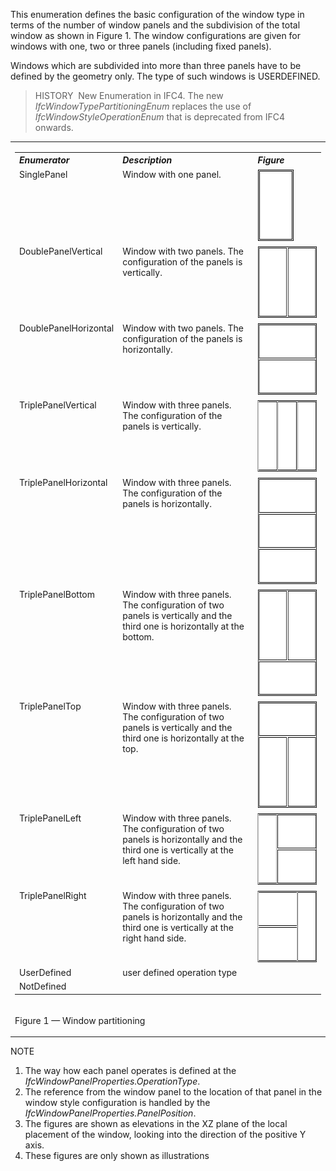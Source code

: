 ﻿This enumeration defines the basic configuration of the window type in terms of the number of window panels and the subdivision of the total window as shown in Figure 1. The window configurations are given for windows with one, two or three panels (including fixed panels).

Windows which are subdivided into more than three panels have to be defined by the geometry only. The type of such windows is USERDEFINED.

> HISTORY&nbsp; New Enumeration in IFC4. The new _IfcWindowTypePartitioningEnum_ replaces the use of _IfcWindowStyleOperationEnum_ that is deprecated from IFC4 onwards.

<table><tr><td>
<table class="gridtable">
<tr valign="top">
<th width="30%" valign="top" align="left"><i>Enumerator</i></th>
<th width="46%" valign="top" align="left"><i>Description</i></th>
<th width="23%" valign="top" align="left"><i>Figure</i></th>
</tr>
<tr valign="top">
<td width="30%" valign="top" align="left">SinglePanel</td>
<td width="46%" valign="top" align="left">Window with one
panel.<br></td>
<td width="23%" valign="top" align="left"><img src="../../../../../../figures/ifcwindowtypepartitioningenum-fig01.gif" width="58" height="115" border="0"></td>
</tr>
<tr valign="top">
<td width="30%" valign="top" align="left">
DoublePanelVertical</td>
<td width="46%" valign="top" align="left">Window with two panels.
The configuration of the panels is vertically.<br></td>
<td width="23%" valign="top" align="left"><img src="../../../../../../figures/ifcwindowtypepartitioningenum-fig02.gif" width="115" height="115" border="0"></td>
</tr>
<tr valign="top">
<td width="30%" valign="top" align="left">
DoublePanelHorizontal</td>
<td width="46%" valign="top" align="left">Window with two panels.
The configuration of the panels is horizontally.<br></td>
<td width="23%" valign="top" align="left"><img src="../../../../../../figures/ifcwindowtypepartitioningenum-fig03.gif" width="115" height="115" border="0"></td>
</tr>
<tr valign="top">
<td width="30%" valign="top" align="left">
TriplePanelVertical</td>
<td width="46%" valign="top" align="left">Window with three
panels. The configuration of the panels is vertically.<br></td>
<td width="23%" valign="top" align="left"><img src="../../../../../../figures/ifcwindowtypepartitioningenum-fig04.gif" width="171" height="115" border="0"></td>
</tr>
<tr valign="top">
<td width="30%" valign="top" align="left">
TriplePanelHorizontal</td>
<td width="46%" valign="top" align="left">Window with three
panels. The configuration of the panels is horizontally.</td>
<td width="23%" valign="top" align="left"><img src="../../../../../../figures/ifcwindowtypepartitioningenum-fig05.gif" width="115" height="171" border="0"></td>
</tr>
<tr valign="top">
<td width="30%" valign="top" align="left">TriplePanelBottom</td>
<td width="46%" valign="top" align="left">Window with three
panels. The configuration of two panels is vertically and the
third one is horizontally at the bottom.<br></td>
<td width="23%" valign="top" align="left"><img src="../../../../../../figures/ifcwindowtypepartitioningenum-fig06.gif" width="115" height="171" border="0"></td>
</tr>
<tr valign="top">
<td width="30%" valign="top" align="left">TriplePanelTop</td>
<td width="46%" valign="top" align="left">Window with three
panels. The configuration of two panels is vertically and the
third one is horizontally at the top.<br></td>
<td width="23%" valign="top" align="left"><img src="../../../../../../figures/ifcwindowtypepartitioningenum-fig07.gif" width="115" height="171" border="0"></td>
</tr>
<tr valign="top">
<td width="30%" valign="top" align="left">TriplePanelLeft</td>
<td width="46%" valign="top" align="left">Window with three
panels. The configuration of two panels is horizontally and the
third one is vertically at the left hand side.<br></td>
<td width="23%" valign="top" align="left"><img src="../../../../../../figures/ifcwindowtypepartitioningenum-fig08.gif" width="171" height="115" border="0"></td>
</tr>
<tr valign="top">
<td width="30%" valign="top" align="left">TriplePanelRight</td>
<td width="46%" valign="top" align="left">Window with three
panels. The configuration of two panels is horizontally and the
third one is vertically at the right hand side.<br></td>
<td width="23%" valign="top" align="left"><img src="../../../../../../figures/ifcwindowtypepartitioningenum-fig09.gif" width="171" height="115" border="0"></td>
</tr>
<tr valign="top">
<td width="30%" valign="top" align="left">UserDefined</td>
<td width="46%" valign="top" align="left">user defined operation
type</td>
<td width="23%" valign="top" align="left"> </td>
</tr>
<tr valign="top">
<td width="30%" valign="top" align="left">NotDefined</td>
<td width="46%" valign="top" align="left"> </td>
<td width="23%" valign="top" align="left"> </td>
</tr>
</table>
</td></tr>
<tr><td><p class="figure">Figure 1 &mdash; Window partitioning</p></td></tr>
</table>

NOTE

1. The way how each panel operates is defined at the _IfcWindowPanelProperties.OperationType_.
2. The reference from the window panel to the location of that panel in the window style configuration is handled by the _IfcWindowPanelProperties.PanelPosition_.
3. The figures are shown as elevations in the XZ plane of the local placement of the window, looking into the direction of the positive Y axis.
4. These figures are only shown as illustrations
